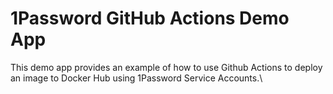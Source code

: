 # 1Password GitHub Actions Demo App

This demo app provides an example of how to use Github Actions to deploy an image to Docker Hub using 1Password Service Accounts.\
